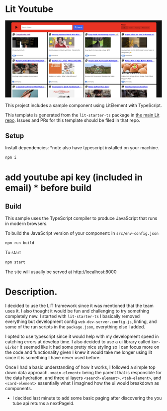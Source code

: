 # Lit Youtube

![image description](./src//assets//snapshot.png)

This project includes a sample component using LitElement with TypeScript.

This template is generated from the `lit-starter-ts` package in [the main Lit
repo](https://github.com/lit/lit). Issues and PRs for this template should be
filed in that repo.

## Setup

Install dependencies: \*note also have typescript installed on your machine.

```bash
npm i
```

# add youtube api key (included in email) \* before build

## Build

This sample uses the TypeScript compiler to produce JavaScript that runs in modern browsers.

To build the JavaScript version of your component:
in `src/env-config.json`

```bash
npm run build
```

To start

```bash
npm start
```

The site will usually be served at http://localhost:8000

# Description.

I decided to use the LIT framework since it was mentioned that the team uses it. I also thought it would be fun and challenging to try something completely new. I started with `lit-starter-ts` I basically removed everything but development config `web-dev-server.config.js`, linting, and some of the run scripts in the `package.json`, everything else I added.

I opted to use typescript since it would help with my development speed in catching errors at develop time. I also decided to use a ui library called `kor-ui/kor` it seemed like it had some pretty nice styling so I can focus more on the code and functionality given I knew it would take me longer using lit since it is something I have never used before.

Once I had a basic understanding of how it works,
I followed a simple top down data approach.
`<main-element>` being the parent that is responsible for the data hydration.
and three ui layers `<search-element>`, `<tab-element>`, and `<card-element>`
essentially what I imagined how the ui would breakdown as components.

- I decided last minute to add some basic paging after discovering the you tube api returns a nextPageId.
